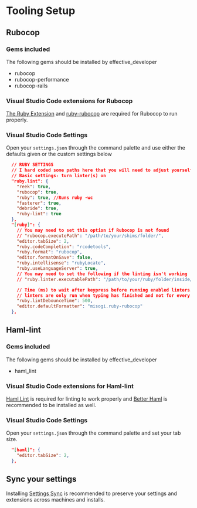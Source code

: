 # Tooling Setup

## Rubocop

### Gems included

The following gems should be installed by effective_developer

- rubocop
- rubocop-performance
- rubocop-rails

### Visual Studio Code extensions for Rubocop

[The Ruby Extension](https://marketplace.visualstudio.com/items?itemName=rebornix.Ruby) and [ruby-rubocop](https://marketplace.visualstudio.com/items?itemName=misogi.ruby-rubocop) are required for Rubocop to run properly.

### Visual Studio Code Settings

Open your `settings.json` through the command palette and use either the defaults given or the custom settings below

```json
  // RUBY SETTINGS
  // I hard coded some paths here that you will need to adjust yourself
  // Basic settings: turn linter(s) on
  "ruby.lint": {
    "reek": true,
    "rubocop": true,
    "ruby": true, //Runs ruby -wc
    "fasterer": true,
    "debride": true,
    "ruby-lint": true
  },
  "[ruby]": {
    // You may need to set this option if Rubocop is not found
    // "rubocop.executePath": "/path/to/your/shims/folder/",
    "editor.tabSize": 2,
    "ruby.codeCompletion": "rcodetools",
    "ruby.format": "rubocop",
    "editor.formatOnSave": false,
    "ruby.intellisense": "rubyLocate",
    "ruby.useLanguageServer": true,
    // You may need to set the following if the linting isn't working
    // "ruby.linter.executablePath": "/path/to/your/ruby/folder/inside/shims/folder/",

    // Time (ms) to wait after keypress before running enabled linters. Ensures
    // linters are only run when typing has finished and not for every keypress
    "ruby.lintDebounceTime": 500,
    "editor.defaultFormatter": "misogi.ruby-rubocop"
  },
  ```
  
## Haml-lint

### Gems included

The following gems should be installed by effective_developer

- haml_lint

### Visual Studio Code extensions for Haml-lint

[Haml Lint](https://marketplace.visualstudio.com/items?itemName=aki77.haml-lint) is required for linting to work properly and [Better Haml](https://marketplace.visualstudio.com/items?itemName=karunamurti.haml) is recommended to be installed as well.

### Visual Studio Code Settings

Open your `settings.json` through the command palette and set your tab size.

```json
  "[haml]": {
    "editor.tabSize": 2,
  },
  ```
  
  ## Sync your settings
  
  Installing [Settings Sync](https://marketplace.visualstudio.com/items?itemName=Shan.code-settings-sync) is recommended to preserve your settings and extensions across machines and installs.
  
